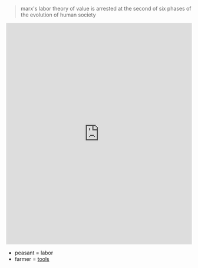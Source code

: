 >  marx's labor theory of value is arrested at the second of six phases of the evolution of human society

<iframe src="https://abikesa.github.io/uganda/" width="100%" height="600px" style="border:none;"></iframe>

- peasant = labor
- farmer = [tools](https://abikesa.github.io/means/)
